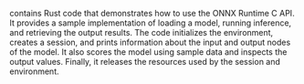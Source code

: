 contains Rust code that demonstrates how to use the ONNX Runtime C API. It provides a sample implementation of loading a model, running inference, and retrieving the output results. The code initializes the environment, creates a session, and prints information about the input and output nodes of the model. It also scores the model using sample data and inspects the output values. Finally, it releases the resources used by the session and environment.